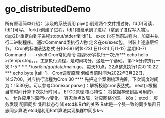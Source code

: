 # go_distributedDemo
所有原理简单介绍：
涉及的系统调用
pipe():创建两个文件描述符，fd[0]可读，fd[1]可写。
fork():创建子进程，fd[1]被继承到子进程（拿到子进程写入端）。
dup2():重定向到子进程stdout/stderr到fd[1]。
exec	():在当前进程内，加载并执行二进制程序。
通过Command类执行人物
定义在os/exec包。
封装上述底层细节。
Cron的标准表达格式
分(0-59)
时(0-23)
日(1-31)
月(1-12)
星期(0-7)
Command--->shell
Cron常见命令
每隔5分钟执行一次:*/5**** echo hello >/temp/x.log。。。注意执行流程，是时间均分，这是一个基础。
第1-5分钟执行一次:1-5 * * * */usr/bin/go/data/main.go。
每天10点，22点整点执行1次:0 10,22 *** echo byte |tail -1。
Cron调度原理
例如当前时间为2022年3月22日，14:37:00，对应执行流程为Cron 30 ****
先把这个案例梳理完善，下次调度时间为：15:30分。可以参考Cronexpr
parse()：解析校验cron表达式。
next():根据当前时间计算下次执行时间 。
ETCD原理
核心特性：
将数据存储到高可用的k-v。
允许应用时监听k-v变化。
容忍单点故障，对应网络分区。
k8s：
etcd：
服务发现
配置同步
集群状态存储
etcd和Raft的关系
Raft是一个强一致的同步集群日志同步算法
etcd是利用Raft算法实现集群中同步k-v
